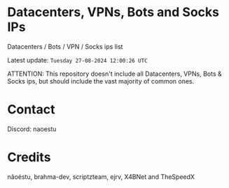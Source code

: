 # Datacenters, VPNs, Bots and Socks IPs
 
Datacenters / Bots / VPN / Socks ips list

Latest update: `Tuesday 27-08-2024 12:00:26 UTC` 

ATTENTION: This repository doesn't include all Datacenters, VPNs, Bots & Socks ips, 
but should include the vast majority of common ones.

# Contact
Discord: naoestu

# Credits
nãoéstu, brahma-dev, scriptzteam, ejrv, X4BNet and TheSpeedX
